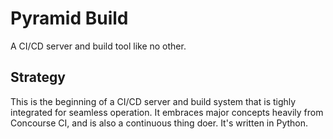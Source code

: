 # Pyramid Build

A CI/CD server and build tool like no other.

## Strategy

This is the beginning of a CI/CD server and build system that is tighly integrated for seamless operation.
It embraces major concepts heavily from Concourse CI, and is also a continuous thing doer.
It's written in Python.

